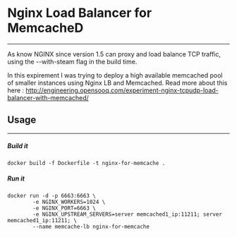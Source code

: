 
# Nginx Load Balancer for MemcacheD
-----------------
As know NGINX since version 1.5 can proxy and load balance TCP traffic, using the --with-steam flag in the build time. 

In this expirement I was trying to deploy a high available memcached pool of smaller instances using Nginx LB and Memcached.
Read more about this here : http://engineering.opensooq.com/experiment-nginx-tcpudp-load-balancer-with-memcached/

## Usage
-----------------
##### Build it
``` 
docker build -f Dockerfile -t nginx-for-memcache .
``` 
##### Run it
```
docker run -d -p 6663:6663 \
        -e NGINX_WORKERS=1024 \
        -e NGINX_PORT=6663 \
        -e NGINX_UPSTREAM_SERVERS=server memcached1_ip:11211; server memcached1_ip:11211; \
        --name memcache-lb nginx-for-memcache
```
